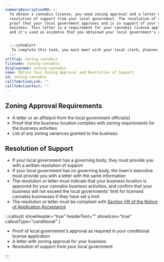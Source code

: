 ```yaml
---
summaryDescriptionMd: >-
  To obtain a cannabis license, you need zoning approval and a letter of
  resolution of support from your local government. The resolution of support is
  proof that your local government approves and is in support of your cannabis
  business. This letter is a requirement for your cannabis license application,
  and it's used as evidence that you obtained your local government's approval.


  :::infoAlert
   To complete this task, you must meet with your local clerk, planner, engineer, and zoning officer.
  :::
urlSlug: zoning-cannabis
filename: zoning-cannabis
displayname: zoning-cannabis
name: Obtain Your Zoning Approval and Resolution of Support
id: zoning-cannabis
callToActionLink: ""
callToActionText: ""
---
```


## Zoning Approval Requirements

- A letter or an affidavit from the local government official(s)
- Proof that the business location complies with zoning requirements for the business activities
- List of any zoning variances granted to the business

## Resolution of Support

- If your local government has a governing body, they must provide you with a written resolution of support
- If your local government has no governing body, the town's executive must provide you with a letter with the same information
- The resolution or letter must indicate that your business location is approved for your cannabis business activities, and confirm that your business will not exceed the local governments' limit for licensed cannabis businesses if they have set a limit
- The resolution or letter must be compliant with [Section VIII of the Notice of Application Acceptance](https://www.nj.gov/cannabis/documents/businesses/personal-use/Final%20Notice%20of%20Application%20Acceptance.pdf)

:::callout{ showHeader="true" headerText="" showIcon="true" calloutType="conditional" }

- Proof of local government's approval as required in your conditional license application
- A letter with zoning approval for your business
- Resolution of support from your local government

:::
